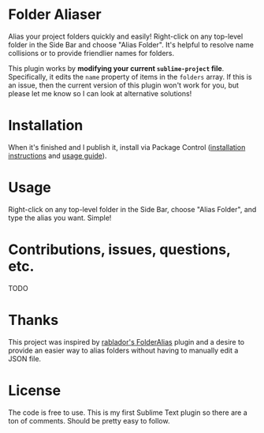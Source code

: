 # Folder Aliaser

Alias your project folders quickly and easily! Right-click on any top-level folder in the Side Bar and choose "Alias
Folder". It's helpful to resolve name collisions or to provide friendlier names for folders.

This plugin works by **modifying your current `sublime-project` file**. Specifically, it edits the `name` property of
items in the `folders` array. If this is an issue, then the current version of this plugin won't work for you, but
please let me know so I can look at alternative solutions!

# Installation
When it's finished and I publish it, install via Package Control ([installation instructions](https://packagecontrol.io/installation) and [usage guide](https://packagecontrol.io/docs/usage)).

# Usage
Right-click on any top-level folder in the Side Bar, choose "Alias Folder", and type the alias you want. Simple!

# Contributions, issues, questions, etc.
TODO

# Thanks
This project was inspired by [rablador's FolderAlias](https://bitbucket.org/rablador/folderalias) plugin and a desire to provide an easier way to alias folders without having to manually edit a JSON file.

# License
The code is free to use. This is my first Sublime Text plugin so there are a ton of comments. Should be pretty easy to follow.
